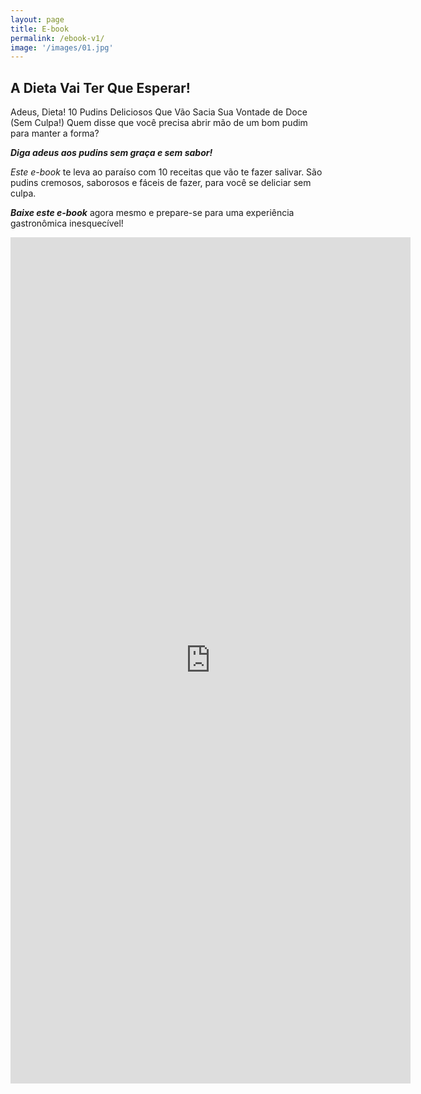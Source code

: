 ```yaml
---
layout: page
title: E-book
permalink: /ebook-v1/
image: '/images/01.jpg'
---
```


## A Dieta Vai Ter Que Esperar!

Adeus, Dieta! 10 Pudins Deliciosos Que Vão Sacia Sua Vontade de Doce (Sem Culpa!) Quem disse que você precisa abrir mão de um bom pudim para manter a forma?

_**Diga adeus aos pudins sem graça e sem sabor!**_

_Este e-book_  te leva ao paraíso com 10 receitas que vão te fazer salivar.
São pudins cremosos, saborosos e fáceis de fazer, para você se deliciar sem culpa.

_**Baixe este e-book**_  agora mesmo e prepare-se para uma experiência gastronômica inesquecível!
   <iframe src="https://docs.google.com/forms/d/e/1FAIpQLSdacHkl43cvM63cJhQ-Ci6t9WkuP20lrAr7_HNJ0aiZEObckA/viewform?embedded=true" loading="lazy" width="640" height="1354" frameborder="0" marginheight="0" marginwidth="0">Carregando…</iframe>
